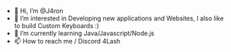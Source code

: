 - 👋 Hi, I’m @J4ron
- 👀 I’m interested in Developing new applications and Websites, I also like to build Custom Keyboards :)
- 🌱 I’m currently learning Java/Javascript/Node.js
- 📫 How to reach me / Discord 4Lash
<!---
J4ron/J4ron is a ✨ special ✨ repository because its `README.md` (this file) appears on your GitHub profile.
You can click the Preview link to take a look at your changes.
--->
